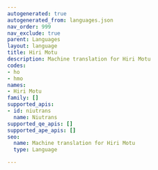 ```yaml
---
autogenerated: true
autogenerated_from: languages.json
nav_order: 999
nav_exclude: true
parent: Languages
layout: language
title: Hiri Motu
description: Machine translation for Hiri Motu
codes:
- ho
- hmo
names:
- Hiri Motu
family: []
supported_apis:
- id: niutrans
  name: Niutrans
supported_qe_apis: []
supported_ape_apis: []
seo:
  name: Machine translation for Hiri Motu
  type: Language

---
```


